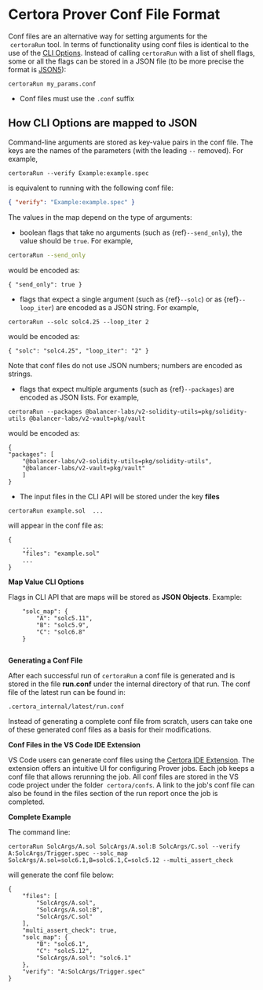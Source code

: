 Certora Prover Conf File Format
===============================

Conf files are an alternative way for setting arguments for the
 `certoraRun` tool. In terms of functionality 
using conf files is identical to the use of the [CLI Options](options.md). Instead of calling `certoraRun` 
with a list of shell flags, some or all the flags can be stored in a JSON file 
(to be more precise the format is [JSON5](https://json5.org/)):

```
certoraRun my_params.conf
```

* Conf files must use the `.conf` suffix



How CLI Options are mapped to JSON
----------------------------------

Command-line arguments are stored as key-value pairs in the conf file. 
The keys are the names of the parameters (with the leading `--` removed). 
For example,
```
certoraRun --verify Example:example.spec
```
is equivalent to running with the following conf file:

```json
{ "verify": "Example:example.spec" }
```
The values in the map depend on the type of arguments:

* boolean flags that take no arguments (such as {ref}`--send_only`), 
the value should be `true`. For example,
```sh
certoraRun --send_only
```

would be encoded as:
```
{ "send_only": true }
```

* flags that expect a single argument (such as {ref}`--solc`) or as {ref}`--loop_iter`) 
 are encoded as a JSON string. For example,
```
certoraRun --solc solc4.25 --loop_iter 2
```

would be encoded as:
```
{ "solc": "solc4.25", "loop_iter": "2" }
```

Note that conf files do not use JSON numbers; numbers are encoded as strings.

* flags that expect multiple arguments (such as {ref}`--packages`)
are encoded as JSON lists. For example,
```
certoraRun --packages @balancer-labs/v2-solidity-utils=pkg/solidity-utils @balancer-labs/v2-vault=pkg/vault
```
would be encoded as:
```
{
"packages": [
    "@balancer-labs/v2-solidity-utils=pkg/solidity-utils",
    "@balancer-labs/v2-vault=pkg/vault"
    ]
}
```


* The input files in the CLI API will be stored under the key **files**

```
certoraRun example.sol  ...
```
will appear in the conf file as:
```
{
    ...
    "files": "example.sol" 
    ...
}
```

**Map Value CLI Options**

Flags in CLI API that are maps will be stored as **JSON Objects**. Example:
```
    "solc_map": {
        "A": "solc5.11",
        "B": "solc5.9",
        "C": "solc6.8"
    }
    
```
**Generating a Conf File**

After each successful run of `certoraRun` a conf file is generated and is
stored in the file **run.conf** under the internal directory of that run.
The conf file of the latest run can be found in:

```
.certora_internal/latest/run.conf
```

Instead of generating a complete conf file from scratch, users can take 
one of these generated  conf files as a basis for their modifications.

**Conf Files in the VS Code IDE Extension**

VS Code users can generate conf files using the [Certora IDE Extension](https://marketplace.visualstudio.com/items?itemName=Certora.vscode-certora-prover). The extension 
offers an intuitive UI for configuring Prover jobs. Each job 
keeps a conf file that allows rerunning the job. All conf files
are stored in the VS code project under the folder  `certora/confs`. A link to the job's conf file
can also be found in the files section of the run report once the job is completed.

**Complete Example**

The command line:
```
certoraRun SolcArgs/A.sol SolcArgs/A.sol:B SolcArgs/C.sol --verify A:SolcArgs/Trigger.spec --solc_map SolcArgs/A.sol=solc6.1,B=solc6.1,C=solc5.12 --multi_assert_check 
```

will generate the conf file below:
```
{
    "files": [
        "SolcArgs/A.sol",
        "SolcArgs/A.sol:B",
        "SolcArgs/C.sol"
    ],
    "multi_assert_check": true,
    "solc_map": {
        "B": "solc6.1",
        "C": "solc5.12",
        "SolcArgs/A.sol": "solc6.1"
    },
    "verify": "A:SolcArgs/Trigger.spec"
}
```
